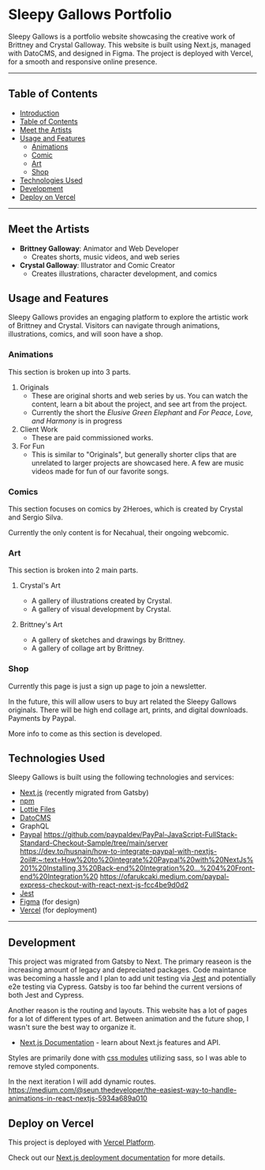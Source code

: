 # Sleepy Gallows Portfolio

Sleepy Gallows is a portfolio website showcasing the creative work of Brittney and Crystal Galloway. This website is built using Next.js, managed with DatoCMS, and designed in Figma. The project is deployed with Vercel, for a smooth and responsive online presence.

---

## Table of Contents

- [Introduction](#sleepy-gallows-portfolio)
- [Table of Contents](#table-of-contents)
- [Meet the Artists](#meet-the-artists)
- [Usage and Features](#usage-and-features)
  - [Animations](#animations)
  - [Comic](#comics)
  - [Art](#art)
  - [Shop](#shop)
- [Technologies Used](#technologies-used)
- [Development](#development)
- [Deploy on Vercel](#deploy-on-vercel)

---

## Meet the Artists

- **Brittney Galloway**: Animator and Web Developer
  - Creates shorts, music videos, and web series
- **Crystal Galloway**: Illustrator and Comic Creator
  - Creates illustrations, character development, and comics

## Usage and Features

Sleepy Gallows provides an engaging platform to explore the artistic work of Brittney and Crystal. Visitors can navigate through animations, illustrations, comics, and will soon have a shop.

### Animations

This section is broken up into 3 parts.

1. Originals
   - These are original shorts and web series by us. You can watch the content, learn a bit about the project, and see art from the project.
   - Currently the short the _Elusive Green Elephant_ and _For Peace, Love, and Harmony_ is in progress
2. Client Work
   - These are paid commissioned works.
3. For Fun
   - This is similar to "Originals", but generally shorter clips that are unrelated to larger projects are showcased here. A few are music videos made for fun of our favorite songs.

### Comics

This section focuses on comics by 2Heroes, which is created by Crystal and Sergio Silva.

Currently the only content is for Necahual, their ongoing webcomic.

### Art

This section is broken into 2 main parts.

1. Crystal's Art

   - A gallery of illustrations created by Crystal.
   - A gallery of visual development by Crystal.

1. Brittney's Art
   - A gallery of sketches and drawings by Brittney.
   - A gallery of collage art by Brittney.

### Shop

Currently this page is just a sign up page to join a newsletter.

In the future, this will allow users to buy art related the Sleepy Gallows originals. There will be high end collage art, prints, and digital downloads.
Payments by Paypal.

More info to come as this section is developed.

## Technologies Used

Sleepy Gallows is built using the following technologies and services:

- [Next.js](https://nextjs.org/) (recently migrated from Gatsby)
- [npm](https://www.npmjs.com/)
- [Lottie Files](https://lottiefiles.com/)
- [DatoCMS](https://www.datocms.com/)
- GraphQL
- [Paypal](https://developer.paypal.com/integration-builder)
https://github.com/paypaldev/PayPal-JavaScript-FullStack-Standard-Checkout-Sample/tree/main/server
https://dev.to/husnain/how-to-integrate-paypal-with-nextjs-2oil#:~:text=How%20to%20integrate%20Paypal%20with%20NextJs%201%20Installing,3%20Back-end%20Integration%20...%204%20Front-end%20Integration%20
https://ofarukcaki.medium.com/paypal-express-checkout-with-react-next-js-fcc4be9d0d2
- [Jest](https://jestjs.io/)
- [Figma](https://www.figma.com/design/WLVF5Zg1I4pTRBbGusis0G/SleepyGallows?node-id=1037-2&t=HVdtKwgrkUjReRH0-0) (for design)
- [Vercel](https://vercel.com/) (for deployment)

---

## Development

This project was migrated from Gatsby to Next. The primary reaseon is the increasing amount of legacy and depreciated packages. Code maintance was becoming a hassle and I plan to add unit testing via [Jest](https://nextjs.org/docs/app/building-your-application/testing/jest) and potentially e2e testing via Cypress. Gatsby is too far behind the current versions of both Jest and Cypress.

Another reason is the routing and layouts. This website has a lot of pages for a lot of different types of art. Between animation and the future shop, I wasn't sure the best way to organize it.

- [Next.js Documentation](https://nextjs.org/docs) - learn about Next.js features and API.

Styles are primarily done with [css modules](https://nextjs.org/docs/app/building-your-application/styling/css-modules) utilizing sass, so I was able to remove styled components.

In the next iteration I will add dynamic routes.
https://medium.com/@seun.thedeveloper/the-easiest-way-to-handle-animations-in-react-nextjs-5934a689a010

## Deploy on Vercel

This project is deployed with [Vercel Platform](https://vercel.com/new?utm_medium=default-template&filter=next.js&utm_source=create-next-app&utm_campaign=create-next-app-readme).

Check out our [Next.js deployment documentation](https://nextjs.org/docs/deployment) for more details.

